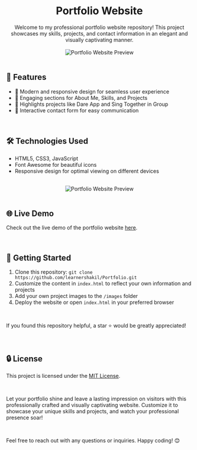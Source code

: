 # <div align="center">Portfolio Website</div>

<div align="center">
    Welcome to my professional portfolio website repository! This project showcases my skills, projects, and contact information in an elegant and visually captivating manner.
</div>

<br>

<div align="center">
    <img src="/images/Preview1.jpg" alt="Portfolio Website Preview">
</div>

<br>

## 🚀 Features

- 🌟 Modern and responsive design for seamless user experience
- 💼 Engaging sections for About Me, Skills, and Projects
- 🚀 Highlights projects like Dare App and Sing Together in Group
- 📧 Interactive contact form for easy communication

<br>

## 🛠️ Technologies Used

- HTML5, CSS3, JavaScript
- Font Awesome for beautiful icons
- Responsive design for optimal viewing on different devices

<br>

<div align="center">
    <img src="/images/Preview2.jpg" alt="Portfolio Website Preview">
</div>

<br>

## 🌐 Live Demo

Check out the live demo of the portfolio website [here](http://learnershakil.rf.gd/).

<br>

## 🚦 Getting Started

1. Clone this repository: `git clone https://github.com/learnershakil/Portfolio.git`
2. Customize the content in `index.html` to reflect your own information and projects
3. Add your own project images to the `/images` folder
4. Deploy the website or open `index.html` in your preferred browser

<br>

If you found this repository helpful, a star ⭐️ would be greatly appreciated!

<br>

## 🔒 License

This project is licensed under the [MIT License](LICENSE).

<br>

Let your portfolio shine and leave a lasting impression on visitors with this professionally crafted and visually captivating website. Customize it to showcase your unique skills and projects, and watch your professional presence soar!

<br>

Feel free to reach out with any questions or inquiries. Happy coding! 😊
